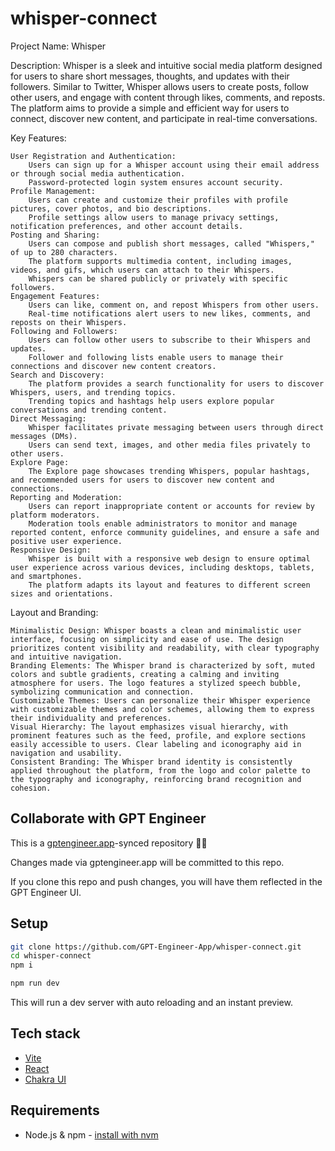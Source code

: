 # whisper-connect

Project Name: Whisper

Description:
Whisper is a sleek and intuitive social media platform designed for users to share short messages, thoughts, and updates with their followers. Similar to Twitter, Whisper allows users to create posts, follow other users, and engage with content through likes, comments, and reposts. The platform aims to provide a simple and efficient way for users to connect, discover new content, and participate in real-time conversations.

Key Features:

    User Registration and Authentication:
        Users can sign up for a Whisper account using their email address or through social media authentication.
        Password-protected login system ensures account security.
    Profile Management:
        Users can create and customize their profiles with profile pictures, cover photos, and bio descriptions.
        Profile settings allow users to manage privacy settings, notification preferences, and other account details.
    Posting and Sharing:
        Users can compose and publish short messages, called "Whispers," of up to 280 characters.
        The platform supports multimedia content, including images, videos, and gifs, which users can attach to their Whispers.
        Whispers can be shared publicly or privately with specific followers.
    Engagement Features:
        Users can like, comment on, and repost Whispers from other users.
        Real-time notifications alert users to new likes, comments, and reposts on their Whispers.
    Following and Followers:
        Users can follow other users to subscribe to their Whispers and updates.
        Follower and following lists enable users to manage their connections and discover new content creators.
    Search and Discovery:
        The platform provides a search functionality for users to discover Whispers, users, and trending topics.
        Trending topics and hashtags help users explore popular conversations and trending content.
    Direct Messaging:
        Whisper facilitates private messaging between users through direct messages (DMs).
        Users can send text, images, and other media files privately to other users.
    Explore Page:
        The Explore page showcases trending Whispers, popular hashtags, and recommended users for users to discover new content and connections.
    Reporting and Moderation:
        Users can report inappropriate content or accounts for review by platform moderators.
        Moderation tools enable administrators to monitor and manage reported content, enforce community guidelines, and ensure a safe and positive user experience.
    Responsive Design:
        Whisper is built with a responsive web design to ensure optimal user experience across various devices, including desktops, tablets, and smartphones.
        The platform adapts its layout and features to different screen sizes and orientations.

Layout and Branding:

    Minimalistic Design: Whisper boasts a clean and minimalistic user interface, focusing on simplicity and ease of use. The design prioritizes content visibility and readability, with clear typography and intuitive navigation.
    Branding Elements: The Whisper brand is characterized by soft, muted colors and subtle gradients, creating a calming and inviting atmosphere for users. The logo features a stylized speech bubble, symbolizing communication and connection.
    Customizable Themes: Users can personalize their Whisper experience with customizable themes and color schemes, allowing them to express their individuality and preferences.
    Visual Hierarchy: The layout emphasizes visual hierarchy, with prominent features such as the feed, profile, and explore sections easily accessible to users. Clear labeling and iconography aid in navigation and usability.
    Consistent Branding: The Whisper brand identity is consistently applied throughout the platform, from the logo and color palette to the typography and iconography, reinforcing brand recognition and cohesion.

## Collaborate with GPT Engineer

This is a [gptengineer.app](https://gptengineer.app)-synced repository 🌟🤖

Changes made via gptengineer.app will be committed to this repo.

If you clone this repo and push changes, you will have them reflected in the GPT Engineer UI.

## Setup

```sh
git clone https://github.com/GPT-Engineer-App/whisper-connect.git
cd whisper-connect
npm i
```

```sh
npm run dev
```

This will run a dev server with auto reloading and an instant preview.

## Tech stack

- [Vite](https://vitejs.dev/)
- [React](https://react.dev/)
- [Chakra UI](https://chakra-ui.com/)

## Requirements

- Node.js & npm - [install with nvm](https://github.com/nvm-sh/nvm#installing-and-updating)
